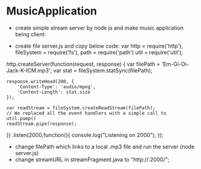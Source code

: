 # MusicApplication

* create simple stream server by node js and make music application being client:

- create file server.js and copy below code:
var http = require('http'),
    fileSystem = require('fs'),
    path = require('path')
    util = require('util');

http.createServer(function(request, response) {
    var filePath = 'Em-Gi-Oi-Jack-K-ICM.mp3';
    var stat = fileSystem.statSync(filePath);

    response.writeHead(200, {
        'Content-Type': 'audio/mpeg',
        'Content-Length': stat.size
    });

    var readStream = fileSystem.createReadStream(filePath);
    // We replaced all the event handlers with a simple call to util.pump()
    readStream.pipe(response);
})
.listen(2000,function(){
	console.log("Listening on 2000");
    });
    
- change filePath which links to a local .mp3 file and run the server (node server.js)
- change streamURL in streamFragment.java to "http://<your localhost IP>:2000/";
